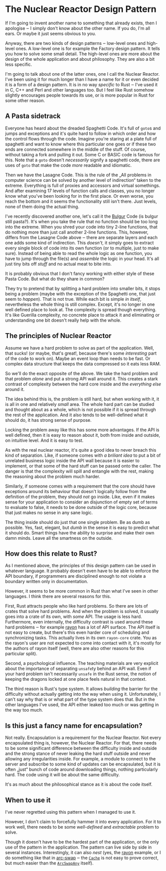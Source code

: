 # The Nuclear Reactor Design Pattern

If I'm going to invent another name to something that already exists, then I
apologise ‒ I simply don't know about the other name. If you do, I'm all ears.
Or maybe it just seems obvious to you.

Anyway, there are two kinds of design patterns ‒ low-level ones and high-level
ones. A low-level one is for example the Factory design pattern. It tells you
how to solve some small detail. The high-level ones are more about the design of
the whole application and about philosophy. They are also a bit less specific.

I'm going to talk about one of the latter ones, one I call the Nuclear Reactor.
I've been using it for much longer than I have a name for it or even decided it
is a form of a design pattern. It is in no way *specific* to Rust ‒ I've used it
in C, C++ and Perl and other languages too. But I feel like Rust somehow
slightly encourages people towards its use, or is more popular in Rust for some
other reason.

## A Pasta sidetrack

Everyone has heard about the dreaded Spaghetti Code. It's full of `goto`s and
jumps and exceptions and it's quite hard to follow in which order and how the
control flows through the code. Imagine you're staring at a plate full of
spaghetti and want to know where this particular one goes or if these two ends
are connected somewhere in the middle of the stuff. Of course, without taking
a fork and pulling it out. Some C or BASIC code is famous for this. Note that
a `goto` doesn't *necessarily* signify a spaghetti code, there are uses of
`goto` that make the code *more* readable and idiomatic.

Then we have the Lasagne Code. This is the rule of the „All problems in computer
science can be solved by another level of indirection“ taken to the extreme.
Everything is full of proxies and accessors and virtual somethings. And after
examining 17 levels of function calls and classes, you no longer know what
you've been looking for in the first place. Or even worse, you reach the bottom
and it seems the functionality still isn't there. Just levels, none of them
doing the actual thing.

I've recently discovered another one, let's call it the [Bulgur] Code (is bulgur
still pasta?). It's when you take the rule that no function should be too long
into the extreme. When you shred your code into tiny 2-line functions, that do
nothing more than just call another 2-line functions. This, however, differs
from the Lasagne Code above ‒ there are separate layers and each one adds some
kind of indirection. This *doesn't*, it simply goes to extract every single
block of code into its own function (or to multiple, just to make sure). Instead
of being able to read the whole logic as one function, you have to jump through
the file(s) and *assemble* the logic in your head. It's all just tiny bits off
*stuff* and no actual meat to bite into.

It is probably obvious that I don't fancy working with either style of these
Pasta Code. But what do they share in common?

They try to pretend that by splitting a hard problem into smaller bits, it stops
being a problem (maybe with the exception of the Spaghetti one, that just seem
to *happen*). That is not true. While each bit is simple *in itself*,
nevertheless the whole thing is still complex. Except, it's no longer in one
well defined place to look at. The complexity is spread though everything. It's
like Guerilla complexity, no concrete place to attack it and eliminating or
understanding one bit doesn't really help with the whole.

## The principles of Nuclear Reactor

Assume we have a hard problem to solve as part of the application. Well, that
sucks! (or maybe, that's great!, because there's some *interesting* part of the
code to work on). Maybe an event loop than needs to be fast. Or complex data
structure that keeps the data compressed so it eats less RAM.

So we'll do the exact opposite of the above. We take the hard problem and that
problem *alone* and put a strong API wall around it. This creates a stark
contrast of complexity between the hard core inside and the *everything else*
around it.

The idea behind this is, the problem is still hard, but when working with it, it
is all in one and relatively *small* area. The whole hard part can be studied
and thought about as a whole, which is not possible if it is spread through the
rest of the application. And it also tends to be well-defined what it should do,
it has strong sense of purpose.

Locking the problem away like this has some more advantages. If the API is well
defined, then it is easy to reason about it, both from inside and outside, on
intuitive level. And it is easy to test.

As with the real nuclear reactor, it's quite a good idea to never breach this
kind of separation. Like, if someone comes with *a briliant idea* to put a bit
of unrelated business logic inside the API wall because it is easier to
implement, or that some of the hard stuff can be passed onto the caller. The
danger is that the complexity will spill and entangle with the rest, making the
reasoning about the problem much harder.

Similarly, if someone comes with a requirement that the core should have
exceptions around its behaviour that doesn't logically follow from the
definition of the problem, they should *not* go inside. Like, even if it makes
sense for your application to consider an disjunction of empty set of terms to
evaluate to false, it needs to be done outside of the logic core, because that
just makes no sense in any sane logic.

The thing inside should do just that one single problem. Be as dumb as possible.
Yes, fast, elegant, but *dumb* in the sense it is easy to predict what it should
do. Smart things have the ability to surprise and make their own damn minds.
Leave all the smartness on the outside.

## How does this relate to Rust?

As I mentioned above, the principles of this design pattern can be used in
whatever language. It probably doesn't even have to be able to enforce the API
boundary, if programmers are disciplined enough to not violate a boundary
written only in documentation.

However, it seems to be more common in Rust than what I've seen in other
languages. I think there are several reasons for this.

First, Rust attracts people who like hard problems. So there are lots of crates
that solve hard problems. And when the problem is solved, it usually goes into a
crate of its own, with *some* API. The usage is less hard. Furthermore, even
internally, the difficulty contrast is used around these hard problems ‒ for
example [rayon] has a lot of API surface. The API itself is not easy to create,
but there's this even harder core of scheduling and synchronizing tasks. This
actually lives in its own `rayon-core` crate. You as the rayon's user are not
expected to come into contact with it, it's mostly for the authors of rayon
itself (well, there are also other reasons for this particular split).

Second, a psychological influence. The teaching materials are very explicit
about the importance of separating `unsafe`ty behind an API wall. Even if your
hard problem isn't necessarily `unsafe` in the Rust sense, the notion of keeping
the dragons locked at one place feels natural in that context.

The third reason is Rust's type system. It allows *building* the barrier for the
difficulty without actually getting into the way when using it. Unfortunately, I
can't say why that is or what part of the type system does that. But in the
other languages I've used, the API either leaked too much or was getting in the
way too much.

## Is this just a fancy name for encapsulation?

Not really. Encapsulation is a requirement for the Nuclear Reactor. Not every
encapsulated thing is, however, the Nuclear Reactor. For that, there needs to be
some significant difference between the difficulty inside and outside and the
strong stance of never leaking the hard stuff outside and never allowing any
irregularities inside. For example, a module to connect to the server and
subscribe to some kind of updates can be encapsulated, but it is often „just“
bunch of code around downloading things, nothing particularly hard. The code
using it will be about the same difficulty.

It's as much about the philosophical stance as it is about the code itself.

## When to use it

I've never regretted using this pattern when I managed to use it.

However, I don't claim to forcefully hammer it into every application. For it to
work well, there needs to be some *well-defined* and *extractable* problem to
solve.

Though it doesn't have to be the hardest part of the application, or the only
use of the pattern in the application. The pattern can live side by side in
several instances. Interestingly, it can also *nest* (yes, the [rayon] example,
or I do something like that in [arc-swap] ‒ the [`Cache`] is not easy to prove
correct, but much easier than the [`ArcSwapAny`] itself).

[`BuildHasher`]: https://doc.rust-lang.org/std/hash/trait.BuildHasher.html
[Bulgur]: https://en.wikipedia.org/wiki/Bulgur
[rayon]: https://crates.io/crates/rayon
[arc-swap]: https://crates.io/crates/arc-swap
[`Cache`]: https://docs.rs/arc-swap/0.3.11/arc_swap/cache/struct.Cache.html
[`ArcSwapAny`]: https://docs.rs/arc-swap/0.3.11/arc_swap/struct.ArcSwapAny.html
